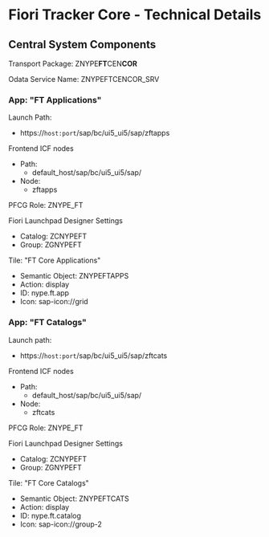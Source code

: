 # Fiori Tracker Core - Technical Details

## Central System Components

Transport Package: ZNYPE**FT**CEN**COR**

Odata Service Name: ZNYPEFTCENCOR_SRV

### App: "FT Applications"

Launch Path:
* https://`host:port`/sap/bc/ui5_ui5/sap/zftapps

Frontend ICF nodes
* Path:
    * default_host/sap/bc/ui5_ui5/sap/
* Node:
    * zftapps

PFCG Role: ZNYPE_FT

Fiori Launchpad Designer Settings<br>
* Catalog: ZCNYPEFT
* Group: ZGNYPEFT

Tile: "FT Core Applications"<br>
* Semantic Object: ZNYPEFTAPPS
* Action: display
* ID: nype.ft.app
* Icon: sap-icon://grid

### App: "FT Catalogs"

Launch path:
* https://`host:port`/sap/bc/ui5_ui5/sap/zftcats

Frontend ICF nodes
* Path:
    * default_host/sap/bc/ui5_ui5/sap/
* Node:
    * zftcats

PFCG Role: ZNYPE_FT

Fiori Launchpad Designer Settings<br>
* Catalog: ZCNYPEFT
* Group: ZGNYPEFT

Tile: "FT Core Catalogs"<br>
* Semantic Object: ZNYPEFTCATS
* Action: display
* ID:  nype.ft.catalog
* Icon: sap-icon://group-2